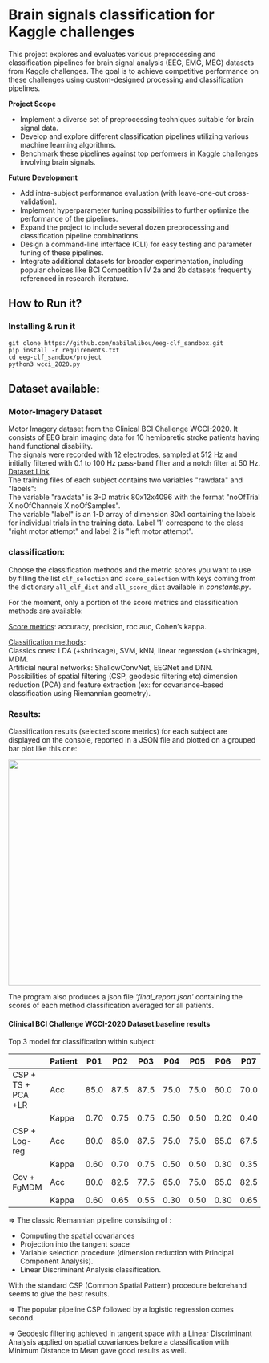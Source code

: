 # Brain signals classification for Kaggle challenges

This project explores and evaluates various preprocessing and classification pipelines for 
brain signal analysis (EEG, EMG, MEG) datasets from Kaggle challenges. The goal is to achieve 
competitive performance on these challenges using custom-designed processing and classification pipelines.

**Project Scope**
- Implement a diverse set of preprocessing techniques suitable for brain signal data.
- Develop and explore different classification pipelines utilizing various machine learning algorithms.
- Benchmark these pipelines against top performers in Kaggle challenges involving brain signals.

**Future Development**
- Add intra-subject performance evaluation (with leave-one-out cross-validation).
- Implement hyperparameter tuning possibilities to further optimize the performance of the pipelines.
- Expand the project to include several dozen preprocessing and classification pipeline combinations.
- Design a command-line interface (CLI) for easy testing and parameter tuning of these pipelines.
- Integrate additional datasets for broader experimentation, including popular choices like BCI Competition
IV 2a and 2b datasets frequently referenced in research literature.

## How to Run it?

### Installing & run it
```
git clone https://github.com/nabilalibou/eeg-clf_sandbox.git
pip install -r requirements.txt
cd eeg-clf_sandbox/project
python3 wcci_2020.py
```

## Dataset available:

### Motor-Imagery Dataset

Motor Imagery dataset from the Clinical BCI Challenge WCCI-2020. It consists of EEG brain imaging data for 
10 hemiparetic stroke patients having hand functional disability.  
The signals were recorded with 12 electrodes, sampled at 512 Hz and initially filtered with 0.1 to 100 Hz 
pass-band filter and a notch filter at 50 Hz. [Dataset Link](https://github.com/5anirban9/Clinical-Brain-Computer-Interfaces-Challenge-WCCI-2020-Glasgow)  
The training files of each subject contains two variables "rawdata" and "labels":  
The variable "rawdata" is 3-D matrix 80x12x4096 with the format "noOfTrial X noOfChannels X noOfSamples".   
The variable "label" is an 1-D array of dimension 80x1 containing the labels for individual trials in the training data.
Label '1' correspond to the class "right motor attempt" and label 2 is "left motor attempt".

### classification:

Choose the classification methods and the metric scores you want to use by filling the 
list ```clf_selection``` and ```score_selection``` with keys coming from the dictionary 
```all_clf_dict``` and ```all_score_dict``` available in <em>constants.py</em>.  

For the moment, only a portion of the score metrics and classification methods are 
available:

<ins>Score metrics</ins>: accuracy, precision, roc auc, Cohen’s kappa.  

<ins>Classification methods</ins>:  
Classics ones: LDA (+shrinkage), SVM, kNN, linear regression (+shrinkage), MDM.  
Artificial neural networks: ShallowConvNet, EEGNet and DNN.  
Possibilities of spatial filtering (CSP, geodesic filtering etc) dimension reduction (PCA)
and feature extraction (ex: for covariance-based classification using Riemannian geometry). 

### Results:

Classification results (selected score metrics) for each subject are displayed on the 
console, reported in a JSON file and plotted on a grouped bar plot like this one:

<p align="center">
<img src="docs\readme_img\patient01_eval.png" width="600" height="450">
</p>

The program also produces a json file <em>'final_report.json'</em> containing the scores 
of each method classification averaged for all patients.  

#### Clinical BCI Challenge WCCI-2020 Dataset baseline results

Top 3 model for classification within subject:

|                    | Patient | P01  | P02  | P03  | P04  | P05  | P06  | P07  | P08  | Avg      |
|--------------------|---------|------|------|------|------|------|------|------|------|----------|
| CSP + TS + PCA +LR | Acc     | 85.0 | 87.5 | 87.5 | 75.0 | 75.0 | 60.0 | 70.0 | 90.0 | **78.7** |
|                    | Kappa   | 0.70 | 0.75 | 0.75 | 0.50 | 0.50 | 0.20 | 0.40 | 0.80 | **0.57** |
| CSP + Log-reg      | Acc     | 80.0 | 85.0 | 87.5 | 75.0 | 75.0 | 65.0 | 67.5 | 75.0 | 76.3     |
|                    | Kappa   | 0.60 | 0.70 | 0.75 | 0.50 | 0.50 | 0.30 | 0.35 | 0.50 | 0.53     |
| Cov + FgMDM        | Acc     | 80.0 | 82.5 | 77.5 | 65.0 | 75.0 | 65.0 | 82.5 | 70.0 | 74.7     |
|                    | Kappa   | 0.60 | 0.65 | 0.55 | 0.30 | 0.50 | 0.30 | 0.65 | 0.40 | 0.49     |


=> The classic Riemannian pipeline consisting of : 
- Computing the spatial covariances
- Projection into the tangent space 
- Variable selection procedure (dimension reduction with Principal Component Analysis).
- Linear Discriminant Analysis classification.   

With the standard CSP (Common Spatial Pattern) procedure beforehand seems to give the 
best results.  

=> The popular pipeline CSP followed by a logistic regression comes second.  

=> Geodesic filtering achieved in tangent space with a Linear Discriminant Analysis applied 
on spatial covariances before a classification with Minimum Distance to Mean gave good 
results as well.
